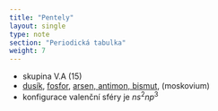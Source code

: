 ```yaml
---
title: "Pentely"
layout: single
type: note
section: "Periodická tabulka"
weight: 7
---
```

- skupina V.A (15)
- [dusík](/notes/research/chemistry/inorganic-chemistry/periodic-table/nitrogen), [fosfor](/notes/research/chemistry/inorganic-chemistry/periodic-table/phosphorus), [arsen, antimon, bismut](/notes/research/chemistry/inorganic-chemistry/periodic-table/other-pentels), (moskovium)
- konfigurace valenční sféry je $ns^2np^3$
